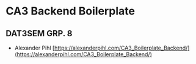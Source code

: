 # CA3 Backend Boilerplate

## DAT3SEM GRP. 8
- Alexander Pihl
[https://alexanderpihl.com/CA3_Boilerplate_Backend/](https://alexanderpihl.com/CA3_Boilerplate_Backend/)